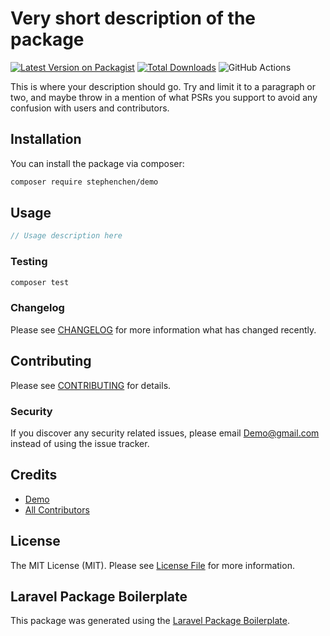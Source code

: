 # Very short description of the package

[![Latest Version on Packagist](https://img.shields.io/packagist/v/stephenchen/demo.svg?style=flat-square)](https://packagist.org/packages/stephenchen/demo)
[![Total Downloads](https://img.shields.io/packagist/dt/stephenchen/demo.svg?style=flat-square)](https://packagist.org/packages/stephenchen/demo)
![GitHub Actions](https://github.com/stephenchen/demo/actions/workflows/main.yml/badge.svg)

This is where your description should go. Try and limit it to a paragraph or two, and maybe throw in a mention of what PSRs you support to avoid any confusion with users and contributors.

## Installation

You can install the package via composer:

```bash
composer require stephenchen/demo
```

## Usage

```php
// Usage description here
```

### Testing

```bash
composer test
```

### Changelog

Please see [CHANGELOG](CHANGELOG.md) for more information what has changed recently.

## Contributing

Please see [CONTRIBUTING](CONTRIBUTING.md) for details.

### Security

If you discover any security related issues, please email Demo@gmail.com instead of using the issue tracker.

## Credits

-   [Demo](https://github.com/stephenchen)
-   [All Contributors](../../contributors)

## License

The MIT License (MIT). Please see [License File](LICENSE.md) for more information.

## Laravel Package Boilerplate

This package was generated using the [Laravel Package Boilerplate](https://laravelpackageboilerplate.com).
